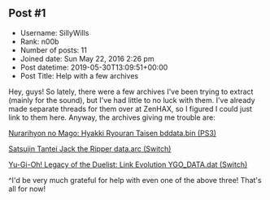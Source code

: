 ## Post #1
- Username: SillyWills
- Rank: n00b
- Number of posts: 11
- Joined date: Sun May 22, 2016 2:26 pm
- Post datetime: 2019-05-30T13:09:51+00:00
- Post Title: Help with a few archives

Hey, guys! So lately, there were a few archives I've been trying to extract (mainly for the sound), but I've had little to no luck with them. I've already made separate threads for them over at ZenHAX, so I figured I could just link to them here. Anyway, the archives giving me trouble are:

[Nurarihyon no Mago: Hyakki Ryouran Taisen bddata.bin (PS3)](https://zenhax.com/viewtopic.php?f=9&t=11466)

[Satsujin Tantei Jack the Ripper data.arc (Switch)](https://zenhax.com/viewtopic.php?f=9&t=11467)

[Yu-Gi-Oh! Legacy of the Duelist: Link Evolution YGO_DATA.dat (Switch)](https://zenhax.com/viewtopic.php?f=9&t=11371)

^I'd be very much grateful for help with even one of the above three! That's all for now!
